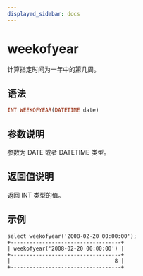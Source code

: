 ```yaml
---
displayed_sidebar: docs
---
```


# weekofyear



计算指定时间为一年中的第几周。

## 语法

```Haskell
INT WEEKOFYEAR(DATETIME date)
```

## 参数说明

参数为 DATE 或者 DATETIME 类型。

## 返回值说明

 返回 INT 类型的值。

## 示例

```Plain Text
select weekofyear('2008-02-20 00:00:00');
+-----------------------------------+
| weekofyear('2008-02-20 00:00:00') |
+-----------------------------------+
|                                 8 |
+-----------------------------------+
```

